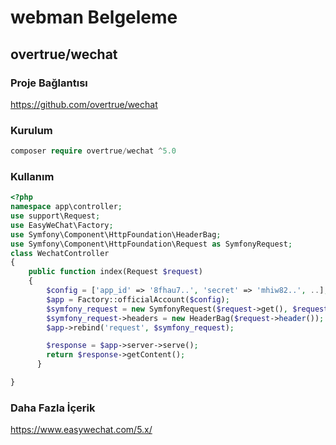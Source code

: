 # webman Belgeleme

## overtrue/wechat

### Proje Bağlantısı

https://github.com/overtrue/wechat
  
### Kurulum
 
```php
composer require overtrue/wechat ^5.0
```
  
### Kullanım

```php
<?php
namespace app\controller;
use support\Request;
use EasyWeChat\Factory;
use Symfony\Component\HttpFoundation\HeaderBag;
use Symfony\Component\HttpFoundation\Request as SymfonyRequest;
class WechatController
{
    public function index(Request $request)
    {
        $config = ['app_id' => '8fhau7..', 'secret' => 'mhiw82..', ..];
        $app = Factory::officialAccount($config);
        $symfony_request = new SymfonyRequest($request->get(), $request->post(), [], $request->cookie(), [], [], $request->rawBody());
        $symfony_request->headers = new HeaderBag($request->header());
        $app->rebind('request', $symfony_request);

        $response = $app->server->serve();
        return $response->getContent();
      }

}
```
  
  
### Daha Fazla İçerik

https://www.easywechat.com/5.x/
